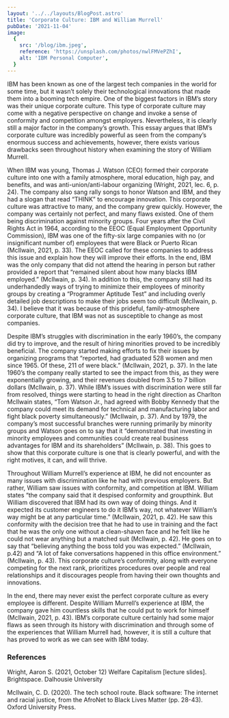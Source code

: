 ```yaml
---
layout: '../../layouts/BlogPost.astro'
title: 'Corporate Culture: IBM and William Murrell'
pubDate: '2021-11-04'
image:
  {
    src: '/blog/ibm.jpeg',
    reference: 'https://unsplash.com/photos/nwlFMVePZhI',
    alt: 'IBM Personal Computer',
  }
---
```


IBM has been known as one of the largest tech companies in the world for some time, but it wasn’t solely their technological innovations that made them into a booming tech empire. One of the biggest factors in IBM’s story was their unique corporate culture. This type of corporate culture may come with a negative perspective on change and invoke a sense of conformity and competition amongst employers. Nevertheless, it is clearly still a major factor in the company’s growth. This essay argues that IBM’s corporate culture was incredibly powerful as seen from the company’s enormous success and achievements, however, there exists various drawbacks seen throughout history when examining the story of William Murrell.

When IBM was young, Thomas J. Watson (CEO) formed their corporate culture into one with a family atmosphere, moral education, high pay, and benefits, and was anti-union/anti-labour organizing (Wright, 2021, lec. 6, p. 24). The company also sang rally songs to honor Watson and IBM, and they had a slogan that read “THINK” to encourage innovation. This corporate culture was attractive to many, and the company grew quickly. However, the company was certainly not perfect, and many flaws existed. One of them being discrimination against minority groups. Four years after the Civil Rights Act in 1964, according to the EEOC (Equal Employment Opportunity Commission), IBM was one of the fifty-six large companies with no (or insignificant number of) employees that were Black or Puerto Rican (McIlwain, 2021, p. 33). The EEOC called for these companies to address this issue and explain how they will improve their efforts. In the end, IBM was the only company that did not attend the hearing in person but rather provided a report that “remained silent about how many blacks IBM employed.” (McIlwain, p. 34). In addition to this, the company still had its underhandedly ways of trying to minimize their employees of minority groups by creating a “Programmer Aptitude Test” and including overly detailed job descriptions to make their jobs seem too difficult (McIlwain, p. 34). I believe that it was because of this prideful, family-atmosphere corporate culture, that IBM was not as susceptible to change as most companies.

Despite IBM’s struggles with discrimination in the early 1960’s, the company did try to improve, and the result of hiring minorities proved to be incredibly beneficial. The company started making efforts to fix their issues by organizing programs that “reported, had graduated 528 women and men since 1965. Of these, 211 of were black.” (McIlwain, 2021, p. 37). In the late 1960’s the company really started to see the impact from this, as they were exponentially growing, and their revenues doubled from 3.5 to 7 billion dollars (McIlwain, p. 37). While IBM’s issues with discrimination were still far from resolved, things were starting to head in the right direction as Charlton McIlwain states, “Tom Watson Jr., had agreed with Bobby Kennedy that the company could meet its demand for technical and manufacturing labor and fight black poverty simultaneously.” (McIlwain, p. 37). And by 1979, the company’s most successful branches were running primarily by minority groups and Watson goes on to say that it “demonstrated that investing in minority employees and communities could create real business advantages for IBM and its shareholders” (McIlwain, p. 38). This goes to show that this corporate culture is one that is clearly powerful, and with the right motives, it can, and will thrive.

Throughout William Murrell’s experience at IBM, he did not encounter as many issues with discrimination like he had with previous employers. But rather, William saw issues with conformity, and competition at IBM. William states “the company said that it despised conformity and groupthink. But William discovered that IBM had its own way of doing things. And it expected its customer engineers to do it IBM’s way, not whatever William’s way might be at any particular time.” (McIlwain, 2021, p. 42). He saw this conformity with the decision tree that he had to use in training and the fact that he was the only one without a clean-shaven face and he felt like he could not wear anything but a matched suit (McIlwain, p. 42). He goes on to say that “believing anything the boss told you was expected.” (McIlwain, p.42) and “A lot of fake conversations happened in this office environment.” (McIlwain, p. 43). This corporate culture’s conformity, along with everyone competing for the next rank, prioritizes procedures over people and real relationships and it discourages people from having their own thoughts and innovations.

In the end, there may never exist the perfect corporate culture as every employee is different. Despite William Murrell’s experience at IBM, the company gave him countless skills that he could put to work for himself (McIlwain, 2021, p. 43). IBM’s corporate culture certainly had some major flaws as seen through its history with discrimination and through some of the experiences that William Murrell had, however, it is still a culture that has proved to work as we can see with IBM today.

<div class="references">

<h3 class="text-center font-bold">
  References
</h3>

Wright, Aaron S. (2021, October 12) Welfare Capitalism [lecture slides]. Brightspace. Dalhousie University

McIlwain, C. D. (2020). The tech school route. Black software: The internet and racial justice, from the AfroNet to Black Lives Matter (pp. 28-43). Oxford University Press.

</div>
